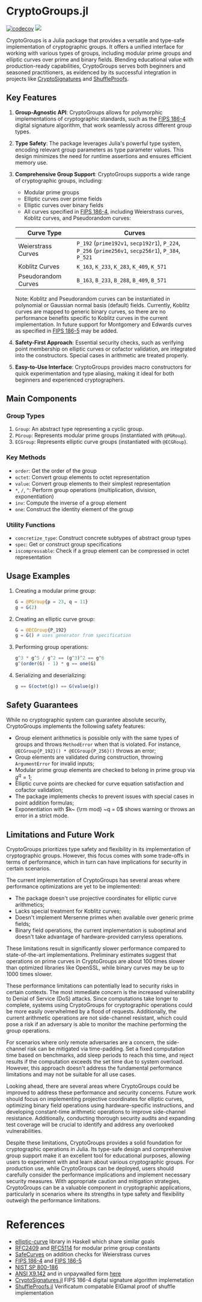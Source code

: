 # CryptoGroups.jl

[![codecov](https://codecov.io/gh/PeaceFounder/CryptoGroups.jl/graph/badge.svg?token=G9HT9VSV4T)](https://codecov.io/gh/PeaceFounder/CryptoGroups.jl)
[![](https://img.shields.io/badge/docs-dev-blue.svg)](https://PeaceFounder.github.io/CryptoGroups.jl/dev)

CryptoGroups is a Julia package that provides a versatile and type-safe implementation of cryptographic groups. It offers a unified interface for working with various types of groups, including modular prime groups and elliptic curves over prime and binary fields. Blending educational value with production-ready capabilities, CryptoGroups serves both beginners and seasoned practitioners, as evidenced by its successful integration in projects like [CryptoSignatures](https://github.com/PeaceFounder/CryptoSignatures.jl) and [ShuffleProofs](https://github.com/PeaceFounder/ShuffleProofs.jl).

## Key Features

1. **Group-Agnostic API**: CryptoGroups allows for polymorphic implementations of cryptographic standards, such as the [FIPS 186-4](https://csrc.nist.gov/pubs/fips/186-4/final) digital signature algorithm, that work seamlessly across different group types.

2. **Type Safety**: The package leverages Julia's powerful type system, encoding relevant group parameters as type parameter values. This design minimizes the need for runtime assertions and ensures efficient memory use.

3. **Comprehensive Group Support**: CryptoGroups supports a wide range of cryptographic groups, including:
   - Modular prime groups
   - Elliptic curves over prime fields
   - Elliptic curves over binary fields
   - All curves specified in [FIPS 186-4](https://csrc.nist.gov/pubs/fips/186-4/final), including Weierstrass curves, Koblitz curves, and Pseudorandom curves:

   | Curve Type | Curves |
   |------------|--------|
   | Weierstrass Curves | `P_192` (`prime192v1`, `secp192r1`), `P_224`, `P_256` (`prime256v1`, `secp256r1`), `P_384`, `P_521` |
   | Koblitz Curves | `K_163`, `K_233`, `K_283`, `K_409`, `K_571` |
   | Pseudorandom Curves | `B_163`, `B_233`, `B_288`, `B_409`, `B_571` |

   Note: Koblitz and Pseudorandom curves can be instantiated in polynomial or Gaussian normal basis (default) fields. Currently, Koblitz curves are mapped to generic binary curves, so there are no performance benefits specific to Koblitz curves in the current implementation. In future support for Montgomery and Edwards curves as specified in [FIPS 186-5](https://csrc.nist.gov/pubs/fips/186-5/final) may be added. 

4. **Safety-First Approach**: Essential security checks, such as verifying point membership on elliptic curves or cofactor validation, are integrated into the constructors. Special cases in arithmetic are treated properly.

5. **Easy-to-Use Interface**: CryptoGroups provides macro constructors for quick experimentation and type aliasing, making it ideal for both beginners and experienced cryptographers.

## Main Components

### Group Types

1. `Group`: An abstract type representing a cyclic group.
2. `PGroup`: Represents modular prime groups (instantiated with `@PGRoup`).
3. `ECGroup`: Represents elliptic curve groups (instantiated with `@ECGRoup`).

### Key Methods

- `order`: Get the order of the group
- `octet`: Convert group elements to octet representation
- `value`: Convert group elements to their simplest representation
- `*`, `/`, `^`: Perform group operations (multiplication, division, exponentiation)
- `inv`: Compute the inverse of a group element
- `one`: Construct the identity element of the group

### Utility Functions

- `concretize_type`: Construct concrete subtypes of abstract group types
- `spec`: Get or construct group specifications
- `iscompressable`: Check if a group element can be compressed in octet representation

## Usage Examples

1. Creating a modular prime group:
   ```julia
   G = @PGroup{p = 23, q = 11}
   g = G(2)
   ```

2. Creating an elliptic curve group:
   ```julia
   G = @ECGroup{P_192}
   g = G() # uses generator from specification
   ```

3. Performing group operations:
   ```julia
   g^3 * g^5 / g^2 == (g^3)^2 == g^6
   g^(order(G) - 1) * g == one(G)
   ```
   
4. Serializing and deserializing:
   ```julia
   g == G(octet(g)) == G(value(g))
   ```

## Safety Guarantees

While no cryptographic system can guarantee absolute security, CryptoGroups implements the following safety features:

- Group element arithmetics is possible only with the same types of groups and throws `MethodError` when that is violated. For instance, `@ECGroup{P_192}() * @ECGroup{P_256}()` throws an error;
- Group elements are validated during construction, throwing `ArgumentError` for invalid inputs;
- Modular prime group elements are checked to belong in prime group via $g^q = 1$;
- Elliptic curve points are checked for curve equation satisfaction and cofactor validation;
- The package implements checks to prevent issues with special cases in point addition formulas;
- Exponentiation with $k~ {\rm mod} ~q = 0$ shows warning or throws an error in a strict mode.

## Limitations and Future Work

CryptoGroups prioritizes type safety and flexibility in its implementation of cryptographic groups. However, this focus comes with some trade-offs in terms of performance, which in turn can have implications for security in certain scenarios.

The current implementation of CryptoGroups has several areas where performance optimizations are yet to be implemented:

- The package doesn't use projective coordinates for elliptic curve arithmetics;
- Lacks special treatment for Koblitz curves;
- Doesn't implement Mersenne primes when available over generic prime fields;
- Binary field operations, the current implementation is suboptimal and doesn't take advantage of hardware-provided carryless operations.

These limitations result in significantly slower performance compared to state-of-the-art implementations. Preliminary estimates suggest that operations on prime curves in CryptoGroups are about 100 times slower than optimized libraries like OpenSSL, while binary curves may be up to 1000 times slower.

These performance limitations can potentially lead to security risks in certain contexts. The most immediate concern is the increased vulnerability to Denial of Service (DoS) attacks. Since computations take longer to complete, systems using CryptoGroups for cryptographic operations could be more easily overwhelmed by a flood of requests. Additionally, the current arithmetic operations are not side-channel resistant, which could pose a risk if an adversary is able to monitor the machine performing the group operations.

For scenarios where only remote adversaries are a concern, the side-channel risk can be mitigated via time-padding. Set a fixed computation time based on benchmarks, add sleep periods to reach this time, and reject results if the computation exceeds the set time due to system overload. However, this approach doesn't address the fundamental performance limitations and may not be suitable for all use cases.

Looking ahead, there are several areas where CryptoGroups could be improved to address these performance and security concerns. Future work should focus on implementing projective coordinates for elliptic curves, optimizing binary field operations using hardware-specific instructions, and developing constant-time arithmetic operations to improve side-channel resistance. Additionally, conducting thorough security audits and expanding test coverage will be crucial to identify and address any overlooked vulnerabilities.

Despite these limitations, CryptoGroups provides a solid foundation for cryptographic operations in Julia. Its type-safe design and comprehensive group support make it an excellent tool for educational purposes, allowing users to experiment with and learn about various cryptographic groups. For production use, while CryptoGroups can be deployed, users should carefully consider the performance implications and implement necessary security measures. With appropriate caution and mitigation strategies, CryptoGroups can be a valuable component in cryptographic applications, particularly in scenarios where its strengths in type safety and flexibility outweigh the performance limitations.

# References

- [elliptic-curve](https://github.com/sdiehl/elliptic-curve#readme) library in Haskell which share similar goals
- [RFC2409](https://tools.ietf.org/html/rfc2409#section-6.2) and [RFC5114](https://tools.ietf.org/html/rfc5114#section-2.1) for modular prime group constants
- [SafeCurves](https://safecurves.cr.yp.to/complete.html) on addition checks for Weierstrass curves
- [FIPS 186-4](https://csrc.nist.gov/pubs/fips/186-4/final) and [FIPS 186-5](https://csrc.nist.gov/pubs/fips/186-5/final)
- [NIST SP 800-186](https://nvlpubs.nist.gov/nistpubs/SpecialPublications/NIST.SP.800-186-draft.pdf)
- [ANSI X9.142](https://webstore.ansi.org/preview-pages/ASCX9/preview_ANSI+X9.142-2020.pdf) and in unpaywalled form [here](https://www.cs.miami.edu/home/burt/learning/Csc609.142/ecdsa-cert.pdf)
- [CryptoSignatures.jl](https://github.com/PeaceFounder/CryptoSignatures.jl) FIPS 186-4 digital signature algorithm implemetation
- [ShuffleProofs.jl](https://github.com/PeaceFounder/ShuffleProofs.jl) Verificatum compatable ElGamal proof of shuffle implementation
